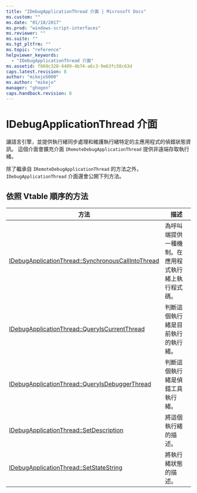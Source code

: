 ```yaml
---
title: "IDebugApplicationThread 介面 | Microsoft Docs"
ms.custom: ""
ms.date: "01/18/2017"
ms.prod: "windows-script-interfaces"
ms.reviewer: ""
ms.suite: ""
ms.tgt_pltfrm: ""
ms.topic: "reference"
helpviewer_keywords: 
  - "IDebugApplicationThread 介面"
ms.assetid: f869c328-4409-4b74-a6c3-9e63fc58c63d
caps.latest.revision: 8
author: "mikejo5000"
ms.author: "mikejo"
manager: "ghogen"
caps.handback.revision: 8
---
```

# IDebugApplicationThread 介面
讓語言引擎，並提供執行緒同步處理和維護執行緒特定的主應用程式的偵錯狀態資訊。  這個介面會擴充介面 `IRemoteDebugApplicationThread` 提供非遠端存取執行緒。  
  
 除了繼承自 `IRemoteDebugApplicationThread` 的方法之外，`IDebugApplicationThread` 介面還會公開下列方法。  
  
## 依照 Vtable 順序的方法  
  
|方法|描述|  
|--------|--------|  
|[IDebugApplicationThread::SynchronousCallIntoThread](../../winscript/reference/idebugapplicationthread-synchronouscallintothread.md)|為呼叫端提供一種機制。在應用程式執行緒上執行程式碼。|  
|[IDebugApplicationThread::QueryIsCurrentThread](../../winscript/reference/idebugapplicationthread-queryiscurrentthread.md)|判斷這個執行緒是目前執行的執行緒。|  
|[IDebugApplicationThread::QueryIsDebuggerThread](../../winscript/reference/idebugapplicationthread-queryisdebuggerthread.md)|判斷這個執行緒是偵錯工具執行緒。|  
|[IDebugApplicationThread::SetDescription](../../winscript/reference/idebugapplicationthread-setdescription.md)|將這個執行緒的描述。|  
|[IDebugApplicationThread::SetStateString](../../winscript/reference/idebugapplicationthread-setstatestring.md)|將執行緒狀態的描述。|